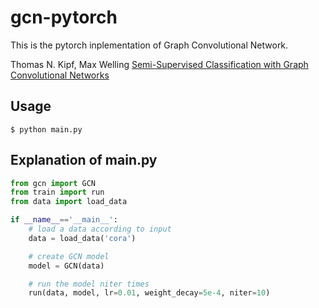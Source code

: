 # gcn-pytorch
This is the pytorch inplementation of Graph Convolutional Network.

Thomas N. Kipf, Max Welling [Semi-Supervised Classification with Graph Convolutional Networks](https://arxiv.org/abs/1609.02907)

## Usage
```
$ python main.py
```

## Explanation of main.py
```python
from gcn import GCN
from train import run
from data import load_data

if __name__=='__main__':
    # load a data according to input
    data = load_data('cora')

    # create GCN model
    model = GCN(data)

    # run the model niter times
    run(data, model, lr=0.01, weight_decay=5e-4, niter=10)
```
